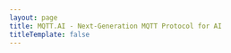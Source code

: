 ```yaml
---
layout: page
title: MQTT.AI - Next-Generation MQTT Protocol for AI
titleTemplate: false
---
```


<div class="custom-container">
  <Hero />
</div>

<div class="custom-container">
  <Features />
</div>

<!-- <div class="custom-container">
  <Community />
</div> -->

<div class="custom-container">
  <PoweredBy />
</div>

<script setup>
import Hero from './.vitepress/theme/components/Hero.vue'
import Features from './.vitepress/theme/components/Features.vue'
// import Community from './.vitepress/theme/components/Community.vue'
import PoweredBy from './.vitepress/theme/components/PoweredBy.vue'
</script>
